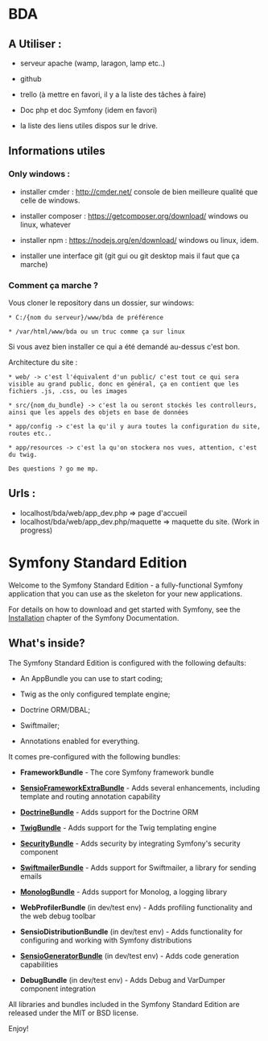 # BDA

## A Utiliser :
 * serveur apache (wamp, laragon, lamp etc..)

 * github

 * trello (à mettre en favori, il y a la liste des tâches à faire)

 * Doc php et doc Symfony (idem en favori)

 * la liste des liens utiles dispos sur le drive.

## Informations utiles
### Only windows :

 * installer cmder : http://cmder.net/ console de bien meilleure qualité que celle de windows.


 * installer composer : https://getcomposer.org/download/ windows ou linux, whatever

 * installer npm : https://nodejs.org/en/download/ windows ou linux, idem.

 * installer une interface git (git gui ou git desktop mais il faut que ça marche)

### Comment ça marche ?

Vous cloner le repository dans un dossier, sur windows:

	* C:/{nom du serveur}/www/bda de préférence

	* /var/html/www/bda ou un truc comme ça sur linux

Si vous avez bien installer ce qui a été demandé au-dessus c'est bon.

Architecture du site :

	* web/ -> c'est l'équivalent d'un public/ c'est tout ce qui sera visible au grand public, donc en général, ça en contient que les fichiers .js, .css, ou les images

	* src/{nom_du_bundle} -> c'est la ou seront stockés les controlleurs, ainsi que les appels des objets en base de données

	* app/config -> c'est la qu'il y aura toutes la configuration du site, routes etc..

	* app/resources -> c'est la qu'on stockera nos vues, attention, c'est du twig.

	Des questions ? go me mp.

## Urls :

 * localhost/bda/web/app_dev.php => page d'accueil
 * localhost/bda/web/app_dev.php/maquette => maquette du site. (Work in progress)

Symfony Standard Edition
========================

Welcome to the Symfony Standard Edition - a fully-functional Symfony
application that you can use as the skeleton for your new applications.

For details on how to download and get started with Symfony, see the
[Installation][1] chapter of the Symfony Documentation.

What's inside?
--------------

The Symfony Standard Edition is configured with the following defaults:

  * An AppBundle you can use to start coding;

  * Twig as the only configured template engine;

  * Doctrine ORM/DBAL;

  * Swiftmailer;

  * Annotations enabled for everything.

It comes pre-configured with the following bundles:

  * **FrameworkBundle** - The core Symfony framework bundle

  * [**SensioFrameworkExtraBundle**][6] - Adds several enhancements, including
    template and routing annotation capability

  * [**DoctrineBundle**][7] - Adds support for the Doctrine ORM

  * [**TwigBundle**][8] - Adds support for the Twig templating engine

  * [**SecurityBundle**][9] - Adds security by integrating Symfony's security
    component

  * [**SwiftmailerBundle**][10] - Adds support for Swiftmailer, a library for
    sending emails

  * [**MonologBundle**][11] - Adds support for Monolog, a logging library

  * **WebProfilerBundle** (in dev/test env) - Adds profiling functionality and
    the web debug toolbar

  * **SensioDistributionBundle** (in dev/test env) - Adds functionality for
    configuring and working with Symfony distributions

  * [**SensioGeneratorBundle**][13] (in dev/test env) - Adds code generation
    capabilities

  * **DebugBundle** (in dev/test env) - Adds Debug and VarDumper component
    integration

All libraries and bundles included in the Symfony Standard Edition are
released under the MIT or BSD license.

Enjoy!

[1]:  https://symfony.com/doc/3.0/book/installation.html
[6]:  https://symfony.com/doc/current/bundles/SensioFrameworkExtraBundle/index.html
[7]:  https://symfony.com/doc/3.0/book/doctrine.html
[8]:  https://symfony.com/doc/3.0/book/templating.html
[9]:  https://symfony.com/doc/3.0/book/security.html
[10]: https://symfony.com/doc/3.0/cookbook/email.html
[11]: https://symfony.com/doc/3.0/cookbook/logging/monolog.html
[13]: https://symfony.com/doc/3.0/bundles/SensioGeneratorBundle/index.html
